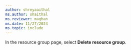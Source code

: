 ```yaml
---
author: shreyaaithal
ms.author: shaithal
ms.reviewer: maghan
ms.date: 11/27/2024
ms.topic: include
---
```


In the resource group page, select **Delete resource group**.
